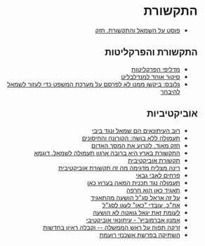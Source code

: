 <div dir="rtl" markdown="1">

# התקשורת
* [פוסט על השמאל והתקשורת. חזק](https://twitter.com/yotambarnoy/status/1373460981536407558?s=20)

## התקשורת והפרקליטות

* [מדליפי הפרקליטות](https://www.facebook.com/permalink.php?story_fbid=2221733214793207&id=100008696496760)
* [סיקור אוהד למנדלבליט](https://www.facebook.com/permalink.php?story_fbid=2221733214793207&id=100008696496760)
* [גלובס: ביקשו ממנו לא לפרסם על מערכת המשפט כדי לעזור לשמאל להיבחר](https://twitter.com/RotterNews/status/1193244640734064642?s=20)

## אוביקטיביות

* [רוב העיתונאים הם שמאל ונגד ביבי](https://youtu.be/OLwIs_ZFH6c)
* [תעמולה ללא בושה: הקורונה והחיסונים](https://twitter.com/egozim1/status/1372922157915865093?s=20)
* [חזק מאוד. לקרוע את המסך האדום](https://www.israelhayom.co.il/opinion/735035)
* [התקשורת בארץ היא ברובה ארגון תעמולה לשמאל. דוגמא](https://twitter.com/hananamiur/status/1226209922800594944?s=20)
* [תקשורת אוביקטיבית](https://twitter.com/GolanOfer/status/1228026248930177024?s=20)
* [רינה מצליח מדגימה מה זה תקשורת אוביקטיבית](https://youtu.be/kQ1COlm1Zs0)
* [פרחים לאבי גבאי](https://twitter.com/Onetruth011/status/1228032101246697473?s=20)
* [תעמולה נגד תכנית המאה בערוץ כאן](https://twitter.com/keslasy/status/1228039715435302914?s=20)
* [תאגיד כאן הוא חרפה](https://twitter.com/keslasy/status/1228045583312719877?s=20)
* [על זה אראל סג"ל הושעה מהתאגיד](https://twitter.com/YanivTurgi/status/1228044230536372224?s=20)
* [אח"כ, עובדי "כאן" לעגו לסג"ל](https://twitter.com/arik3000/status/1228013651375902723?s=20)
* [לעומת זאת יגאל גואטה לא הושעה](https://twitter.com/xKAR6Ew971p8rDs/status/1228042025112608768)
* [אמנון אברמוביץ' - עיתונאי אוביקטיבי](https://twitter.com/v8fkLjLoVc7b910/status/1228040763147268097?s=20)
* [זרקה תפוח על ראש הממשלה -- וקבלה ראיון בחדשות](https://youtu.be/e9ZkGYxYAdY)
* [השתיקה בפרשת אשכנזי רועמת](https://www.makorrishon.co.il/opinion/204901/)

</div>
